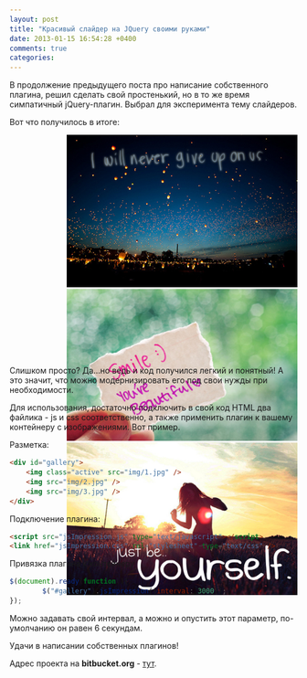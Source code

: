 ```yaml
---
layout: post
title: "Красивый слайдер на JQuery своими руками"
date: 2013-01-15 16:54:28 +0400
comments: true
categories: 
---
```


<script src="/assets/jsimpression/jsImpression.js" type="text/javascript"></script>
<link href="/stylesheets/jsimpression/jsImpression.css" rel="stylesheet" type="text/css" />

В продолжение предыдущего поста про написание собственного плагина, решил сделать свой простенький, но в то же время симпатичный jQuery-плагин. Выбрал для эксперимента тему слайдеров. 

<!-- more -->

Вот что получилось в итоге:

<div id="gallery" style="height: 390px; margin-left: 100px;">
	<img class="active" src="/images/jsimpression/1.jpg" />
	<img src="/images/jsimpression/2.jpg" />
	<img src="/images/jsimpression/3.jpg" />
</div>

Слишком просто? Да...но ведь и код получился легкий и понятный! А это значит, что можно модернизировать его под свои нужды при необходимости.

Для использования, достаточно подключить в свой код HTML два файлика - js и css соответственно, а также применить плагин к вашему контейнеру с изображениями. Вот пример.

Разметка:
``` html
<div id="gallery">
	<img class="active" src="img/1.jpg" />
	<img src="img/2.jpg" />
	<img src="img/3.jpg" />
</div>
```

Подключение плагина:
``` html
<script src="jsImpression.js" type="text/javascript"></script>
<link href="jsImpression.css" rel="stylesheet" type="text/css" />
```

Привязка плагина к контейнеру

``` javascript
$(document).ready(function(){
        $("#gallery").jsImpression({interval: 3000});
});
```

Можно задавать свой интервал, а можно и опустить этот параметр, по-умолчанию он равен 6 секундам.

Удачи в написании собственных плагинов!

Адрес проекта на **bitbucket.org** - [тут](https://bitbucket.org/freeproger/jsimpression).

<script>
	$(document).ready(function(){
		    $("#gallery").jsImpression({interval: 3000});
	});
</script>

